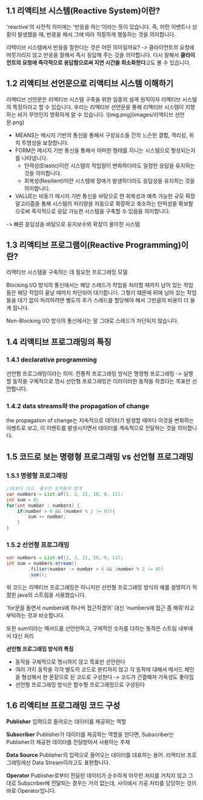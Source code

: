 ## 1.1 리액티브 시스템(Reactive System)이란?
'reactive'의 사전적 의미에는 '반응을 하는'이라는 뜻이 있습니다.
즉, 어떤 이벤트나 상황이 발생했을 때, 반응을 해서 그에 따라 적절하게 행동하는 것을 의미합니다.

리택이브 시스템에서 반응을 잘한다는 것은 어떤 의미일까요?
-> 클라이언트의 요청에 머뭇거리지 않고 반응을 잘해서 즉시 응답해 주는 것을 의미합니다.
다시 말해서 **클라이언트의 요청에 즉각적으로 응답함으로써 지연 시간을 최소화한다**고도 볼 수 있습니다.

## 1.2 리액티브 선언문으로 리액티브 시스템 이해하기
리액티브 선언문은 리액티브 시스템 구축을 위한 일종의 설계 원칙이자 리액티브 시스템의 특징이라고 할 수 있습니다.
우리는 리액티브 선언문을 통해 리액티브 시스템이 지향하는 바가 무엇인지 명확하게 알 수 있습니다.
![img.png](images/리액티브 선언문.png)
- MEANS는 메시지 기반의 통신을 통해서 구성요소들 간의 느슨한 결합, 격리성, 위치 투명성을 보장합니다.
- FORM은 메시지 기반 통신을 통해서 어떠한 형태를 지니는 시스템으로 형성되는지를 나타냅니다.
  - 탄력성(Elastic)이란 시스템의 작업량이 변화하더라도 일정한 응답을 유지하는 것을 의미합니다.
  - 회복성(Resilient)이란 시스템에 장애가 발생하더라도 응답성을 유지하는 것을 의미합니다.
- VALUE는 비동기 메시지 기반 통신을 바탕으로 한 회복성과 예측 가능한 규모 확장 알고리즘을 통해 시스템의 처리량을 자동으로 확장하고 축소하는 탄력성을 확보함으로써 즉각적으로 응답 가능한 시스템을 구축할 수 있음을 의미합니다.

-> 빠른 응답성을 바탕으로 유지보수와 확장이 용이한 시스템

## 1.3 리액티브 프로그램이(Reactive Programming)이란?
리액티브 시스템을 구축하는 데 필요한 프로그래밍 모델

Blocking I/O 방식의 통신에서는 해당 스레드가 작업을 처리할 때까지 남아 있는 작업들은 해당 작업이 끝날 때까지 차단되어 대기합니다.
그렇기 떄문에 뒤에 남아 있는 작업들을 대기 없이 처리하려면 별도의 추가 스레드를 할당해야 해서 그만큼의 비용이 더 들게 됩니다.

Non-Blocking I/O 방식의 통신에서는 말 그대로 스레드가 차단되지 않습니다.

## 1.4 리액티브 프로그래밍의 특징
### 1.4.1 declarative programming
선언형 프로그래밍이라는 의미.
전통적 프로그래밍 방식은 명령형 프로그래밍 -> 실행할 동작을 구체적으로 명시
선언형 프로그래밍은 이러이러한 동작을 하겠다는 목표만 선언합니다.

### 1.4.2 data streams와 the propagation of change
the propagation of change는 지속적으로 데이터가 발생할 때마다 이것을 변화하는 이벤트로 보고, 이 이벤트를 발생시키면서 데이터를 계속적으로 전달하는 것을 의미합니다.

## 1.5 코드로 보는 명령형 프로그래밍 vs 선언형 프로그래밍
### 1.5.1 명령형 프로그래밍
```java
//6보다 크고, 홀수인 숫자들의 합계
var numbers = List.of(1, 3, 21, 10, 8, 11);
int sum = 0;
for(int number : numbers) {
    if(number > 6 && (number % 2 != 0)){
        sum += number;   
    }
}
```

### 1.5.2 선언형 프로그래밍
```java
var numbers = List.of(1, 3, 21, 10, 8, 11);
int sum = numbers.stream()
        .filter(number -> number > 6 && (number % 2 != 0))
        .sum();
```
위 코드는 리액티브 프로그래밍은 아니지만 선언형 프로그래밍 방식의 예를 설명하기 적절한 java의 스트림을 사용했습니다.

'for문을 돌면서 numbers에 하나씩 접근하겠어' 대신
'numbers에 접근 좀 해줘'라고 부탁하는 것과 비슷합니다.

또한 sum이라는 메서드를 선언만하고, 구체적인 숫자를 더하는 동작은 스트림 내부에서 대신 처리

**선언형 프로그래밍 방식의 특징**
- 동작을 구체적으로 명시하지 않고 목표만 선언한다
- 여러 가지 동작을 각각 별도의 코드로 분리하지 않고 각 동작에 대해서 메서드 체인을 형성해서 한 문장으로 된 코드로 구성한다
-> 코드가 간결해져 가독성도 좋아짐
- 선언형 프로그래밍 방식은 함수형 프로그래밍으로 구성된다

## 1.6 리액티브 프로그래밍 코드 구성
**Publisher**
입력으로 들어오는 데이터를 제공하는 역할

**Subscriber**
Publisher가 데이터를 제공하는 역할을 한다면, Subscriber는 Publisher가 제공한 데이터를 전달받아서 사용하는 주체

**Data Source**
Publisher의 입력으로 들어오는 데이터를 대표하는 용어.
리액티브 프로그래밍에선 Data Stream이라고도 표현합니다.

**Operator**
Publisher로부터 전달된 데이터가 순수하게 아무런 처리를 거치지 않고 그대로 Subscriber에 전달되는 경우는 거의 없는데,
사이에서 가공 처리를 담당하는 것이 바로 Operator입니다.